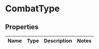 

# CombatType


## Properties

| Name | Type | Description | Notes |
|------------ | ------------- | ------------- | -------------|



